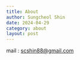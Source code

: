 ```yaml
---
title: About
author: Sungcheol Shin
date: 2024-04-29
category: about
layout: post
---
```


mail : scshin88@gmail.com
